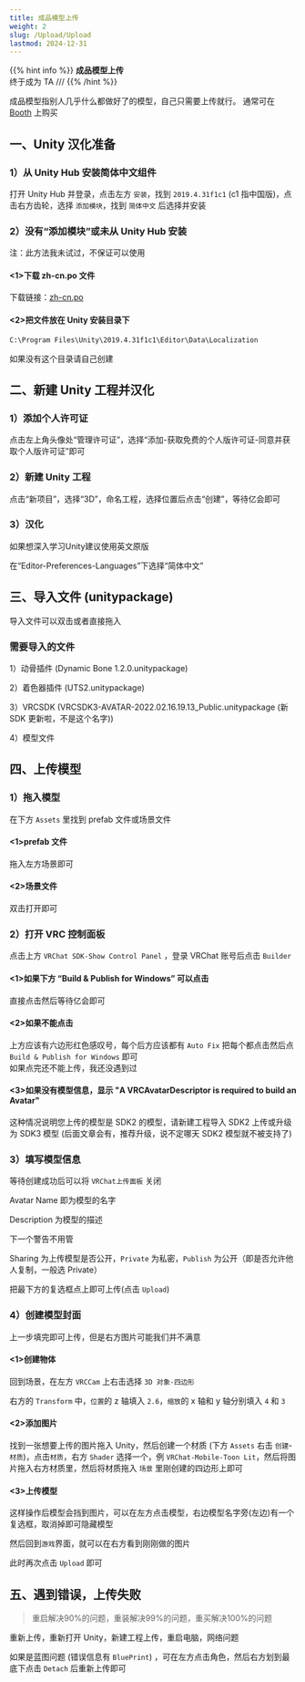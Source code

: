 ```yaml
---
title: 成品模型上传
weight: 2
slug: /Upload/Upload
lastmod: 2024-12-31
---
```


{{% hint info %}}
**成品模型上传**  
终于成为 TA ///
{{% /hint %}}

成品模型指别人几乎什么都做好了的模型，自己只需要上传就行。
通常可在 [Booth](https://booth.pm/zh-cn) 上购买

## 一、Unity 汉化准备

### 1）从 Unity Hub 安装简体中文组件

打开 Unity Hub 并登录，点击左方 `安装`，找到 `2019.4.31f1c1` (c1 指中国版)，点击右方齿轮，选择 `添加模块`，找到 `简体中文` 后选择并安装

### 2）没有“添加模块”或未从 Unity Hub 安装

注：此方法我未试过，不保证可以使用

#### <1>下载 zh-cn.po 文件

下载链接：[zh-cn.po](https://raw.githubusercontent.com/yexca-VRChat/yexca-VRChat.github.io/main/file/zh-cn.zip)

#### <2>把文件放在 Unity 安装目录下

```markdown
C:\Program Files\Unity\2019.4.31f1c1\Editor\Data\Localization
```

如果没有这个目录请自己创建

## 二、新建 Unity 工程并汉化

### 1）添加个人许可证

点击左上角头像处“管理许可证”，选择“添加-获取免费的个人版许可证-同意并获取个人版许可证”即可

### 2）新建 Unity 工程

点击“新项目”，选择“3D”，命名工程，选择位置后点击“创建”，等待亿会即可

### 3）汉化

如果想深入学习Unity建议使用英文原版

在“Editor-Preferences-Languages”下选择“简体中文”

## 三、导入文件 (unitypackage)

导入文件可以双击或者直接拖入

### 需要导入的文件

1）动骨插件 (Dynamic Bone 1.2.0.unitypackage)

2）着色器插件 (UTS2.unitypackage)

3）VRCSDK (VRCSDK3-AVATAR-2022.02.16.19.13_Public.unitypackage (新 SDK 更新啦，不是这个名字))

4）模型文件

## 四、上传模型

### 1）拖入模型

在下方 `Assets` 里找到 prefab 文件或场景文件

#### <1>prefab 文件

拖入左方场景即可

#### <2>场景文件

双击打开即可

### 2）打开 VRC 控制面板

点击上方 `VRChat SDK-Show Control Panel` ，登录 VRChat 账号后点击 `Builder`

#### <1>如果下方 “Build & Publish for Windows” 可以点击

直接点击然后等待亿会即可

#### <2>如果不能点击

上方应该有六边形红色感叹号，每个后方应该都有 `Auto Fix` 把每个都点击然后点 `Build & Publish for Windows` 即可  
如果点完还不能上传，我还没遇到过

#### <3>如果没有模型信息，显示 "A VRCAvatarDescriptor is required to build an Avatar"

这种情况说明您上传的模型是 SDK2 的模型，请新建工程导入 SDK2 上传或升级为 SDK3 模型 (后面文章会有，推荐升级，说不定哪天 SDK2 模型就不被支持了)

### 3）填写模型信息

等待创建成功后可以将 `VRChat上传面板` 关闭

Avatar Name 即为模型的名字

Description 为模型的描述

下一个警告不用管

Sharing 为上传模型是否公开，`Private` 为私密，`Publish` 为公开（即是否允许他人复制，一般选 Private）

把最下方的复选框点上即可上传(点击 `Upload`)

### 4）创建模型封面

上一步填完即可上传，但是右方图片可能我们并不满意

#### <1>创建物体

回到场景，在左方 `VRCCam` 上右击选择 `3D 对象-四边形`

右方的 `Transform` 中，`位置`的 z 轴填入 `2.6`，`缩放`的 x 轴和 y 轴分别填入 `4` 和 `3`

#### <2>添加图片

找到一张想要上传的图片拖入 Unity，然后创建一个材质 (下方 `Assets` 右击 `创建`-`材质`)，点击`材质`，右方 `Shader` 选择一个，例 `VRChat-Mobile-Toon Lit`，然后将图片拖入右方材质里，然后将材质拖入 `场景` 里刚创建的四边形上即可

#### <3>上传模型

这样操作后模型会挡到图片，可以在左方点击模型，右边模型名字旁(左边)有一个复选框，取消掉即可隐藏模型

然后回到`游戏`界面，就可以在右方看到刚刚做的图片

此时再次点击 `Upload` 即可

## 五、遇到错误，上传失败

> 重启解决90%的问题，重装解决99%的问题，重买解决100%的问题

重新上传，重新打开 Unity，新建工程上传，重启电脑，网络问题

如果是蓝图问题 (错误信息有 `BluePrint`) ，可在左方点击角色，然后右方划到最底下点击 `Detach` 后重新上传即可
